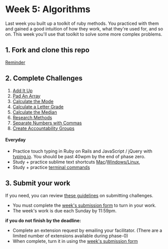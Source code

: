 # Week 5: Algorithms

Last week you built up a toolkit of ruby methods. You practiced with them and gained a good intuition of how they work, what they're used for, and so on. This week you'll use that toolkit to solve some more complex problems.

## 1. Fork and clone this repo
[Reminder](https://github.com/dev-academy-phase0/phase-0-week-1/blob/master/git_practice/README.md#written-instructions-from-video)

## 2. Complete Challenges 
1. [Add It Up](./1-add-it-up)
2. [Pad An Array](./2-pad-array)
3. [Calculate the Mode](./3-calculate-mode)
4. [Calculate a Letter Grade](./calculate-letter-grade)
5. [Calculate the Median](./calculate-median)
6. [Research Methods](./4-research-methods)
7. [Separate Numbers with Commas](./5-nums-commas-solo-challenge)
8. [Create Accountability Groups](./6-acct-groups)

#### Everyday
- Practice touch typing in Ruby on Rails and JavaScript / jQuery with [typing.io](https://typing.io). You should be past 40wpm by the end of phase zero.
- Study + practice sublime text shortcuts [Mac](http://sublime-text-unofficial-documentation.readthedocs.org/en/sublime-text-2/reference/keyboard_shortcuts_osx.html)/[Windows/Linux](http://sublime-text-unofficial-documentation.readthedocs.org/en/sublime-text-2/reference/keyboard_shortcuts_win.html),
- Study + practice [terminal commands](http://cli.learncodethehardway.org/book/)

## 3. Submit your work
If you need, you can review [these guidelines](https://github.com/dev-academy-phase0/phase-0-handbook/blob/master/submission-guidelines.md) on submitting challenges.
- You must complete the [week's submission form](http://goo.gl/forms/PTNmDL8Lnv) to turn in your work.
- The week's work is due each Sunday by 11:59pm.

**if you do not finish by the deadline:**

- Complete an extension request by emailing your facilitator. (There are a limited number of extensions available during phase-0)
- When complete, turn it in using the [week's submission form](http://goo.gl/forms/PTNmDL8Lnv)
